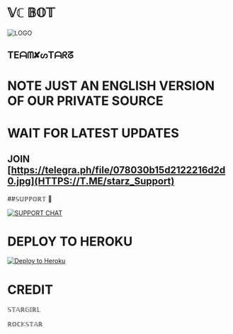 
#  𝕍ℂ 𝔹𝕆𝕋

![LOGO](https://telegra.ph/file/4530647a573ee5010c62a.jpg)

## TEᗩᗰ✘ᔕTᗩᖇᘔ

# NOTE JUST AN ENGLISH VERSION OF OUR PRIVATE SOURCE 

# WAIT FOR LATEST UPDATES

## JOIN [https://telegra.ph/file/078030b15d2122216d2d0.jpg](HTTPS://T.ME/starz_Support) 

##𝕊𝕌ℙℙ𝕆ℝ𝕋 🦋

[![SUPPORT CHAT](https://telegra.ph/file/2d03e3781adfe6dfbf7f3.jpg)](https://t.me/STARZ_SUPPORT)


# DEPLOY TO HEROKU 


[![Deploy to Heroku](https://www.herokucdn.com/deploy/button.png)](https://heroku.com/deploy)


# CREDIT

𝕊𝕋𝔸ℝ𝔾𝕀ℝ𝕃 

ℝ𝕆ℂ𝕂𝕊𝕋𝔸ℝ
